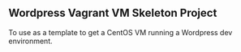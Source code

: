 Wordpress Vagrant VM Skeleton Project
-------------------------------------

To use as a template to get a CentOS VM running a Wordpress dev environment.